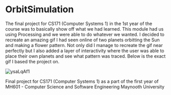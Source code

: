 # OrbitSimulation
The final project for CS171 (Computer Systems 1) in the 1st year of the course was to basically show off what we had learned. This module had us using Processing and we were able to do whatever we wanted. I decided to recreate an amazing gif I had seen online of two planets orbitting the Sun and making a flower pattern. Not only did I manage to recreate the gif near perfectly but I also added a layer of interactivity where the user was able to place their own planets and see what pattern was traced. Below is the exact gif I based the project on.

![ysaLqAf1](https://user-images.githubusercontent.com/63932603/128857807-f6336798-79d4-4a43-8dee-ee3793704011.gif)

Final project for CS171 (Computer Systems 1) as a part of the first year of MH601 - Computer Science and Software Engineering 
Maynooth University
